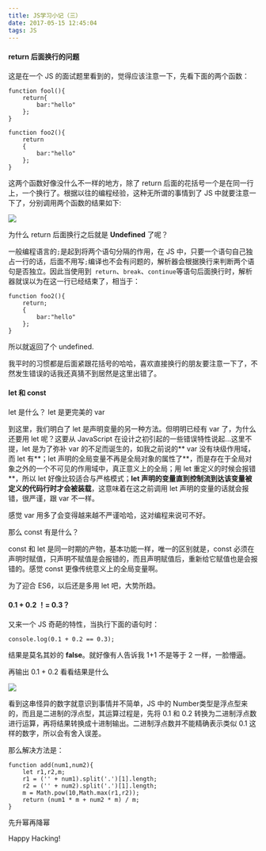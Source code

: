 ```yaml
---
title: JS学习小记（三）
date: 2017-05-15 12:45:04
tags: JS
---
```

#### return 后面换行的问题
这是在一个 JS 的面试题里看到的，觉得应该注意一下，先看下面的两个函数：
```
function fool(){
	return{
		bar:"hello"
	};
}
```
```
function foo2(){
	return
    {
		bar:"hello"
	};
}
```
<!--more-->
这两个函数好像没什么不一样的地方，除了 return 后面的花括号一个是在同一行上，一个换行了。根据以往的编程经验，这种无所谓的事情到了 JS 中就要注意一下了，分别调用两个函数的结果如下:

![](http://i2.muimg.com/1949/b66d297264c067b7.png)

为什么 return 后面换行之后就是 **Undefined** 了呢？

一般编程语言的`;`是起到将两个语句分隔的作用，在 JS 中，只要一个语句自己独占一行的话，后面不用写`;`编译也不会有问题的，解析器会根据换行来判断两个语句是否独立。因此当使用到` return`、`break`、`continue`等语句后面换行时，解析器就误以为在这一行已经结束了，相当于：
```
function foo2(){
	return;
    {
		bar:"hello"
	};
}
```
所以就返回了个 undefined.

我平时的习惯都是后面紧跟花括号的哈哈，喜欢直接换行的朋友要注意一下了，不然发生错误的话我还真猜不到居然是这里出错了。

#### let 和 const
let 是什么？
let 是更完美的 var

到这里，我们明白了 let 是声明变量的另一种方法。但明明已经有 var 了，为什么还要用 let 呢？这要从 JavaScript 在设计之初引起的一些错误特性说起...这里不提，let 是为了弥补 var 的不足而诞生的，如我之前说的** var 没有块级作用域，而 let 有**；let 声明的全局变量不再是全局对象的属性了**，而是存在于全局对象之外的一个不可见的作用域中，真正意义上的全局；用 let 重定义的时候会报错**，所以 let 好像比较适合与严格模式；**let 声明的变量直到控制流到达该变量被定义的代码行时才会被装载**，这意味着在这之前调用 let 声明的变量的话就会报错，很严谨，跟 var 不一样。

感觉 var 用多了会变得越来越不严谨哈哈，这对编程来说可不好。

那么 const 有是什么？

const 和 let 是同一时期的产物，基本功能一样，唯一的区别就是，const 必须在声明时赋值，只声明不赋值是会报错的，而且声明赋值后，重新给它赋值也是会报错的。感觉 const 更像传统意义上的全局变量啊。

为了迎合 ES6，以后还是多用 let 吧，大势所趋。

#### 0.1 + 0.2 ！= 0.3？
又来一个 JS 奇葩的特性，当执行下面的语句时：
```
console.log(0.1 + 0.2 == 0.3);
```
结果是莫名其妙的 **false**。就好像有人告诉我 1+1 不是等于 2 一样，一脸懵逼。

再输出 0.1 + 0.2 看看结果是什么

![](http://i2.muimg.com/1949/40288c64df4969ca.png)

看到这串怪异的数字就意识到事情并不简单，JS 中的 Number类型是浮点型来的，而且是二进制的浮点型，其运算过程是，先将 0.1 和 0.2 转换为二进制浮点数进行运算，再将结果转换成十进制输出。二进制浮点数并不能精确表示类似 0.1 这样的数字，所以会有舍入误差。

那么解决方法是：
```
function add(num1,num2){
	let r1,r2,m;
	r1 = ('' + num1).split('.')[1].length;
	r2 = ('' + num2).split('.')[1].length;
	m = Math.pow(10,Math.max(r1,r2));
	return (num1 * m + num2 * m) / m;
}
```
先升幂再降幂

Happy Hacking!